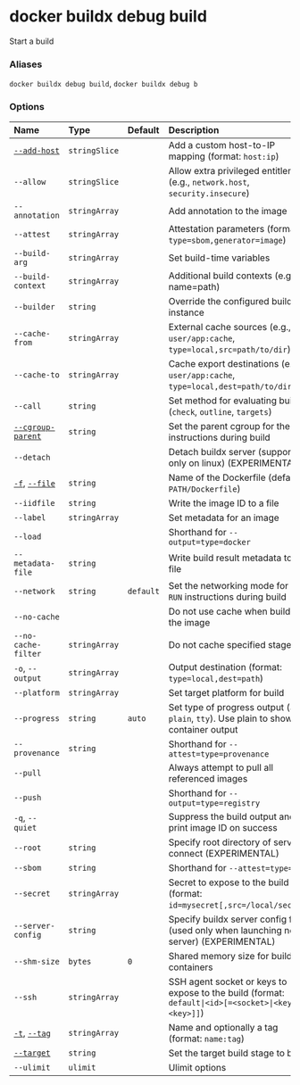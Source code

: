# docker buildx debug build

<!---MARKER_GEN_START-->
Start a build

### Aliases

`docker buildx debug build`, `docker buildx debug b`

### Options

| Name                                                                                                                                               | Type          | Default   | Description                                                                                         |
|:---------------------------------------------------------------------------------------------------------------------------------------------------|:--------------|:----------|:----------------------------------------------------------------------------------------------------|
| [`--add-host`](https://docs.docker.com/reference/cli/docker/image/build/#add-host)                                                                 | `stringSlice` |           | Add a custom host-to-IP mapping (format: `host:ip`)                                                 |
| `--allow`                                                                                                                                          | `stringSlice` |           | Allow extra privileged entitlement (e.g., `network.host`, `security.insecure`)                      |
| `--annotation`                                                                                                                                     | `stringArray` |           | Add annotation to the image                                                                         |
| `--attest`                                                                                                                                         | `stringArray` |           | Attestation parameters (format: `type=sbom,generator=image`)                                        |
| `--build-arg`                                                                                                                                      | `stringArray` |           | Set build-time variables                                                                            |
| `--build-context`                                                                                                                                  | `stringArray` |           | Additional build contexts (e.g., name=path)                                                         |
| `--builder`                                                                                                                                        | `string`      |           | Override the configured builder instance                                                            |
| `--cache-from`                                                                                                                                     | `stringArray` |           | External cache sources (e.g., `user/app:cache`, `type=local,src=path/to/dir`)                       |
| `--cache-to`                                                                                                                                       | `stringArray` |           | Cache export destinations (e.g., `user/app:cache`, `type=local,dest=path/to/dir`)                   |
| `--call`                                                                                                                                           | `string`      |           | Set method for evaluating build (`check`, `outline`, `targets`)                                     |
| [`--cgroup-parent`](https://docs.docker.com/reference/cli/docker/image/build/#cgroup-parent)                                                       | `string`      |           | Set the parent cgroup for the `RUN` instructions during build                                       |
| `--detach`                                                                                                                                         |               |           | Detach buildx server (supported only on linux) (EXPERIMENTAL)                                       |
| [`-f`](https://docs.docker.com/reference/cli/docker/image/build/#file), [`--file`](https://docs.docker.com/reference/cli/docker/image/build/#file) | `string`      |           | Name of the Dockerfile (default: `PATH/Dockerfile`)                                                 |
| `--iidfile`                                                                                                                                        | `string`      |           | Write the image ID to a file                                                                        |
| `--label`                                                                                                                                          | `stringArray` |           | Set metadata for an image                                                                           |
| `--load`                                                                                                                                           |               |           | Shorthand for `--output=type=docker`                                                                |
| `--metadata-file`                                                                                                                                  | `string`      |           | Write build result metadata to a file                                                               |
| `--network`                                                                                                                                        | `string`      | `default` | Set the networking mode for the `RUN` instructions during build                                     |
| `--no-cache`                                                                                                                                       |               |           | Do not use cache when building the image                                                            |
| `--no-cache-filter`                                                                                                                                | `stringArray` |           | Do not cache specified stages                                                                       |
| `-o`, `--output`                                                                                                                                   | `stringArray` |           | Output destination (format: `type=local,dest=path`)                                                 |
| `--platform`                                                                                                                                       | `stringArray` |           | Set target platform for build                                                                       |
| `--progress`                                                                                                                                       | `string`      | `auto`    | Set type of progress output (`auto`, `plain`, `tty`). Use plain to show container output            |
| `--provenance`                                                                                                                                     | `string`      |           | Shorthand for `--attest=type=provenance`                                                            |
| `--pull`                                                                                                                                           |               |           | Always attempt to pull all referenced images                                                        |
| `--push`                                                                                                                                           |               |           | Shorthand for `--output=type=registry`                                                              |
| `-q`, `--quiet`                                                                                                                                    |               |           | Suppress the build output and print image ID on success                                             |
| `--root`                                                                                                                                           | `string`      |           | Specify root directory of server to connect (EXPERIMENTAL)                                          |
| `--sbom`                                                                                                                                           | `string`      |           | Shorthand for `--attest=type=sbom`                                                                  |
| `--secret`                                                                                                                                         | `stringArray` |           | Secret to expose to the build (format: `id=mysecret[,src=/local/secret]`)                           |
| `--server-config`                                                                                                                                  | `string`      |           | Specify buildx server config file (used only when launching new server) (EXPERIMENTAL)              |
| `--shm-size`                                                                                                                                       | `bytes`       | `0`       | Shared memory size for build containers                                                             |
| `--ssh`                                                                                                                                            | `stringArray` |           | SSH agent socket or keys to expose to the build (format: `default\|<id>[=<socket>\|<key>[,<key>]]`) |
| [`-t`](https://docs.docker.com/reference/cli/docker/image/build/#tag), [`--tag`](https://docs.docker.com/reference/cli/docker/image/build/#tag)    | `stringArray` |           | Name and optionally a tag (format: `name:tag`)                                                      |
| [`--target`](https://docs.docker.com/reference/cli/docker/image/build/#target)                                                                     | `string`      |           | Set the target build stage to build                                                                 |
| `--ulimit`                                                                                                                                         | `ulimit`      |           | Ulimit options                                                                                      |


<!---MARKER_GEN_END-->

